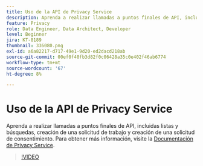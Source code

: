 ```yaml
---
title: Uso de la API de Privacy Service
description: Aprenda a realizar llamadas a puntos finales de API, incluidas listas y búsquedas, creación de una solicitud de trabajo y creación de una solicitud de consentimiento.
feature: Privacy
role: Data Engineer, Data Architect, Developer
level: Beginner
jira: KT-8189
thumbnail: 336080.png
exl-id: a6a82217-d717-49e1-9d20-ed2dacd218ab
source-git-commit: 00ef0f40fb3d82f0c06428a35c0e402f46ab6774
workflow-type: tm+mt
source-wordcount: '67'
ht-degree: 8%

---
```



# Uso de la API de Privacy Service

Aprenda a realizar llamadas a puntos finales de API, incluidas listas y búsquedas, creación de una solicitud de trabajo y creación de una solicitud de consentimiento. Para obtener más información, visite la [Documentación de Privacy Service](https://experienceleague.adobe.com/docs/experience-platform/privacy/home.html?lang=es).

>[!VIDEO](https://video.tv.adobe.com/v/336080?learn=on)
